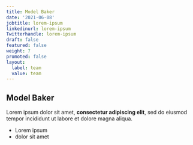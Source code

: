 ```yaml
---
title: Model Baker
date: '2021-06-08'
jobtitle: lorem-ipsum
linkedinurl: lorem-ipsum
Twitterhandle: lorem-ipsum
draft: false
featured: false
weight: 7
promoted: false
layout:
  label: team
  value: team
---
```

## Model Baker 

Lorem ipsum dolor sit amet, **consectetur adipiscing elit**, sed do eiusmod tempor incididunt ut labore et dolore magna aliqua.

*   Lorem ipsum
*   dolor sit amet
